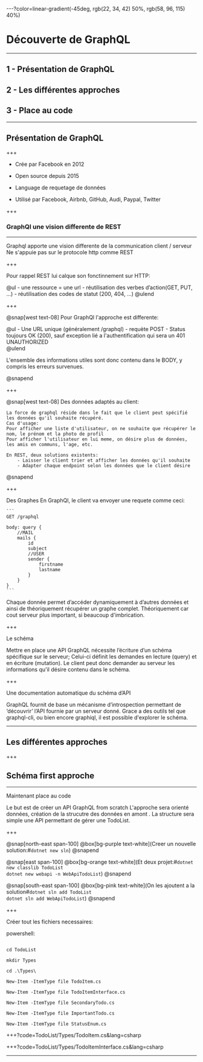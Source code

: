 ---?color=linear-gradient(-45deg, rgb(22, 34, 42) 50%, rgb(58, 96, 115) 40%)

# Découverte de GraphQL


---

## 1 - Présentation de GraphQL 

## 2 - Les différentes approches

## 3 - Place au code


---

## Présentation de GraphQL 

+++

- Crée par Facebook en 2012

- Open source depuis 2015

- Language de requetage de données

- Utilisé par Facebook, Airbnb, GitHub, Audi, Paypal, Twitter

+++

### GraphQl une vision differente de REST

----

Graphql apporte une vision differente de la communication client / serveur 
Ne s'appuie pas sur le protocole http comme REST

+++

Pour rappel REST lui calque son fonctinnement sur HTTP:

@ul
    - une ressource = une url
    - réutilisation des verbes d’action(GET, PUT, …)
    - réutilisation des codes de statut (200, 404, …)
@ulend

+++

@snap[west text-08]
Pour GraphQl l'approche est differente: 

@ul
    - Une URL unique (généralement /graphql)
    - requète POST
    - Status toujours OK (200), sauf exception lié a l'authentification qui sera un 401 UNAUTHORIZED  
@ulend

L'ensemble des informations utiles sont donc contenu dans le BODY, y compris les erreurs survenues.

@snapend 

+++

@snap[west text-08]
Des données adaptés au client:

    La force de graphql réside dans le fait que le client peut spécifié les données qu'il souhaite récupéré. 
    Cas d'usage: 
    Pour afficher une liste d'utilisateur, on ne souhaite que récupérer le nom, le prénom et la photo de profil
    Pour afficher l'utilisateur en lui meme, on désire plus de données, les amis en communs, l'age, etc.

    En REST, deux solutions existents:
        - Laisser le client trier et afficher les données qu'il souhaite
        - Adapter chaque endpoint selon les données que le client désire 
@snapend 

+++

Des Graphes
    En GraphQl, le client va envoyer une requete comme ceci:

    ```
    GET /graphql

    body: query {
        //MAIL
        mails {
            id
            subject
            //USER
            sender {
                firstname
                lastname
            }
        }
    }
    ```

Chaque donnée permet d’accéder dynamiquement à d’autres données et ainsi de théoriquement récupérer un graphe complet.
Théoriquement car cout serveur plus important, si beaucoup d'imbrication.

+++

Le schéma

Mettre en place une API GraphQL nécessite l’écriture d’un schéma spécifique sur le serveur; 
Celui-ci définit les demandes en lecture (query) et en écriture (mutation).
Le client peut donc demander au serveur les informations qu'il désire contenu dans le schéma.

+++

Une documentation automatique du schéma d’API

GraphQL fournit de base un mécanisme d’introspection permettant de ‘découvrir’ l’API fournie par un serveur donné.
Grace a des outils tel que graphql-cli, ou bien encore graphiql, il est possible d'explorer le schéma.

---

## Les différentes approches

+++

## Schéma first approche


---

Maintenant place au code 

Le but est de créer un API GraphQL from scratch
L'approche sera orienté données, création de la strucutre des données en amont . 
La structure sera simple une API permettant de gérer une TodoList.

+++

@snap[north-east span-100]
@box[bg-purple text-white](Creer un nouvelle solution:#`dotnet new sln`)
@snapend

@snap[east span-100]
@box[bg-orange text-white](Et deux projet:#`dotnet new classlib TodoList`</br>`dotnet new webapi -n WebApiTodoList`)
@snapend

@snap[south-east span-100]
@box[bg-pink text-white](On les ajoutent a la solution#`dotnet sln add TodoList`</br>`dotnet sln add WebApiTodoList`)
@snapend

+++ 

Créer tout les fichiers necessaires:

powershell:

```

cd TodoList

mkdir Types

cd .\Types\

New-Item -ItemType file TodoItem.cs

New-Item -ItemType file TodoItemInterface.cs

New-Item -ItemType file SecondaryTodo.cs

New-Item -ItemType file ImportantTodo.cs

New-Item -ItemType file StatusEnum.cs

```

+++?code=TodoList/Types/TodoItem.cs&lang=csharp

+++?code=TodoList/Types/TodoItemInterface.cs&lang=csharp


---



